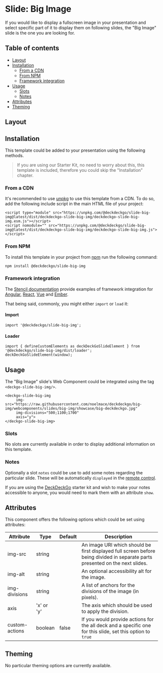 # Slide: Big Image

If you would like to display a fullscreen image in your presentation and select specific part of it to display them on following slides, the "Big Image" slide is the one you are looking for.   

## Table of contents

- [Layout](#app-slide-bigimg-layout)
- [Installation](#app-slide-bigimg-installation)
  - [From a CDN](#app-slide-bigimg-from-a-cdn)
  - [From NPM](#app-slide-bigimg-from-npm)
  - [Framework integration](#app-slide-bigimg-framework-integration)
- [Usage](#app-slide-bigimg-usage)
  - [Slots](#app-slide-bigimg-slots)
  - [Notes](#app-slide-bigimg-notes)
- [Attributes](#app-slide-bigimg-attributes)
- [Theming](#app-slide-bigimg-theming)

## Layout

<div class="container ion-margin">
  <deckgo-deck embedded={true}>
    <deckgo-slide-big-img
             img-src="https://raw.githubusercontent.com/noelmace/deckdeckgo/big-img/webcomponents/slides/big-img/showcase/big-deckdeckgo.jpg"
             img-divisions="500;1100;1700"
             axis="y">
    </deckgo-slide-big-img>
  </deckgo-deck>
</div>

## Installation

This template could be added to your presentation using the following methods.

> If you are using our Starter Kit, no need to worry about this, this template is included, therefore you could skip the "Installation" chapter.
 
### From a CDN

It's recommended to use [unpkg](https://unpkg.com/) to use this template from a CDN. To do so, add the following include script in the main HTML file of your project:

```
<script type="module" src="https://unpkg.com/@deckdeckgo/slide-big-img@latest/dist/deckdeckgo-slide-big-img/deckdeckgo-slide-big-img.esm.js"></script>
<script nomodule="" src="https://unpkg.com/@deckdeckgo/slide-big-img@latest/dist/deckdeckgo-slide-big-img/deckdeckgo-slide-big-img.js"></script>
```

### From NPM

To install this template in your project from [npm](https://www.npmjs.com/package/@deckdeckgo/core) run the following command:

```bash
npm install @deckdeckgo/slide-big-img
```

### Framework integration

The [Stencil documentation](https://stenciljs.com/docs/overview) provide examples of framework integration for [Angular](https://stenciljs.com/docs/angular), [React](https://stenciljs.com/docs/react), [Vue](https://stenciljs.com/docs/vue) and [Ember](https://stenciljs.com/docs/ember).

That being said, commonly, you might either `import` or `load` it:

#### Import

```
import '@deckdeckgo/slide-big-img';
```

#### Loader

```
import { defineCustomElements as deckDeckGoSlideElement } from '@deckdeckgo/slide-big-img/dist/loader';
deckDeckGoSlideElement(window);
```

## Usage

The "Big Image" slide's Web Component could be integrated using the tag `<deckgo-slide-big-img/>`.

```
<deckgo-slide-big-img
     img-src="https://raw.githubusercontent.com/noelmace/deckdeckgo/big-img/webcomponents/slides/big-img/showcase/big-deckdeckgo.jpg"
     img-divisions="500;1100;1700"
     axis="y">
</deckgo-slide-big-img>
```

### Slots

No slots are currently available in order to display additional information on this template.

### Notes

Optionally a slot `notes` could be use to add some notes regarding the particular slide. These will be automatically `displayed` in the [remote control](https://deckdeckgo.app).

If you are using the [DeckDeckGo] starter kit and wish to make your notes accessible to anyone, you would need to mark them with an attribute `show`.

## Attributes

This component offers the following options which could be set using attributes:

| Attribute                      | Type   | Default   | Description   |
| -------------------------- |-----------------|-----------------|-----------------|
| img-src | string |  | An image URI which should be first displayed full screen before being divided in separate parts presented on the next slides. |
| img-alt | string |  | An optional accessibility alt for the image. |
| img-divisions | string |  | A list of anchors for the divisions of the image (in pixels). |
| axis | 'x' or 'y' |  | The axis which should be used to apply the division. |
| custom-actions | boolean | false | If you would provide actions for the all deck and a specific one for this slide, set this option to `true` |

## Theming

No particular theming options are currently available.

[DeckDeckGo]: https://deckdeckgo.com